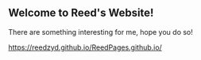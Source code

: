 ## Welcome to Reed's Website!

There are something interesting for me, hope you do so!

https://reedzyd.github.io/ReedPages.github.io/
